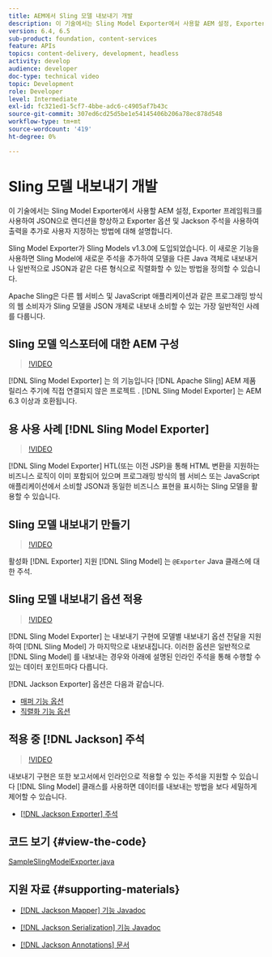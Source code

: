 ```yaml
---
title: AEM에서 Sling 모델 내보내기 개발
description: 이 기술에서는 Sling Model Exporter에서 사용할 AEM 설정, Exporter 프레임워크를 사용하여 JSON으로 렌디션을 향상하고 Exporter 옵션 및 Jackson 주석을 사용하여 출력을 추가로 사용자 지정하는 방법에 대해 설명합니다.
version: 6.4, 6.5
sub-product: foundation, content-services
feature: APIs
topics: content-delivery, development, headless
activity: develop
audience: developer
doc-type: technical video
topic: Development
role: Developer
level: Intermediate
exl-id: fc321ed1-5cf7-4bbe-adc6-c4905af7b43c
source-git-commit: 307ed6cd25d5be1e54145406b206a78ec878d548
workflow-type: tm+mt
source-wordcount: '419'
ht-degree: 0%

---
```


# Sling 모델 내보내기 개발

이 기술에서는 Sling Model Exporter에서 사용할 AEM 설정, Exporter 프레임워크를 사용하여 JSON으로 렌디션을 향상하고 Exporter 옵션 및 Jackson 주석을 사용하여 출력을 추가로 사용자 지정하는 방법에 대해 설명합니다.

Sling Model Exporter가 Sling Models v1.3.0에 도입되었습니다. 이 새로운 기능을 사용하면 Sling Model에 새로운 주석을 추가하여 모델을 다른 Java 객체로 내보내거나 일반적으로 JSON과 같은 다른 형식으로 직렬화할 수 있는 방법을 정의할 수 있습니다.

Apache Sling은 다른 웹 서비스 및 JavaScript 애플리케이션과 같은 프로그래밍 방식의 웹 소비자가 Sling 모델을 JSON 개체로 내보내 소비할 수 있는 가장 일반적인 사례를 다룹니다.

## Sling 모델 익스포터에 대한 AEM 구성

>[!VIDEO](https://video.tv.adobe.com/v/16862/?quality=12&learn=on)

[!DNL Sling Model Exporter] 는 의 기능입니다 [!DNL Apache Sling] AEM 제품 릴리스 주기에 직접 연결되지 않은 프로젝트 . [!DNL Sling Model Exporter] 는 AEM 6.3 이상과 호환됩니다.

## 용 사용 사례 [!DNL Sling Model Exporter]

>[!VIDEO](https://video.tv.adobe.com/v/16863/?quality=12&learn=on)

[!DNL Sling Model Exporter] HTL(또는 이전 JSP)을 통해 HTML 변환을 지원하는 비즈니스 로직이 이미 포함되어 있으며 프로그래밍 방식의 웹 서비스 또는 JavaScript 애플리케이션에서 소비할 JSON과 동일한 비즈니스 표현을 표시하는 Sling 모델을 활용할 수 있습니다.

## Sling 모델 내보내기 만들기

>[!VIDEO](https://video.tv.adobe.com/v/16864/?quality=12&learn=on)

활성화 [!DNL Exporter] 지원 [!DNL Sling Model] 는 `@Exporter` Java 클래스에 대한 주석.

## Sling 모델 내보내기 옵션 적용

>[!VIDEO](https://video.tv.adobe.com/v/16865/?quality=12&learn=on)

[!DNL Sling Model Exporter] 는 내보내기 구현에 모델별 내보내기 옵션 전달을 지원하여 [!DNL Sling Model] 가 마지막으로 내보내집니다. 이러한 옵션은 일반적으로 [!DNL Sling Model] 를 내보내는 경우와 아래에 설명된 인라인 주석을 통해 수행할 수 있는 데이터 포인트마다 다릅니다.

[!DNL Jackson Exporter] 옵션은 다음과 같습니다.

* [매퍼 기능 옵션](https://static.javadoc.io/com.fasterxml.jackson.core/jackson-databind/2.8.5/com/fasterxml/jackson/databind/MapperFeature.html)
* [직렬화 기능 옵션](https://static.javadoc.io/com.fasterxml.jackson.core/jackson-databind/2.8.5/com/fasterxml/jackson/databind/SerializationFeature.html)

## 적용 중 [!DNL Jackson] 주석

>[!VIDEO](https://video.tv.adobe.com/v/16866/?quality=12&learn=on)

내보내기 구현은 또한 보고서에서 인라인으로 적용할 수 있는 주석을 지원할 수 있습니다 [!DNL Sling Model] 클래스를 사용하면 데이터를 내보내는 방법을 보다 세밀하게 제어할 수 있습니다.

* [[!DNL Jackson Exporter] 주석](https://github.com/FasterXML/jackson-annotations/wiki/Jackson-Annotations)

## 코드 보기 {#view-the-code}

[SampleSlingModelExporter.java](https://github.com/Adobe-Consulting-Services/acs-aem-samples/blob/master/core/src/main/java/com/adobe/acs/samples/models/SampleSlingModelExporter.java)

## 지원 자료 {#supporting-materials}

* [[!DNL Jackson Mapper] 기능 Javadoc](https://static.javadoc.io/com.fasterxml.jackson.core/jackson-databind/2.8.5/com/fasterxml/jackson/databind/MapperFeature.html)
* [[!DNL Jackson Serialization] 기능 Javadoc](https://static.javadoc.io/com.fasterxml.jackson.core/jackson-databind/2.8.5/com/fasterxml/jackson/databind/SerializationFeature.html)

* [[!DNL Jackson Annotations] 문서](https://github.com/FasterXML/jackson-annotations/wiki/Jackson-Annotations)
